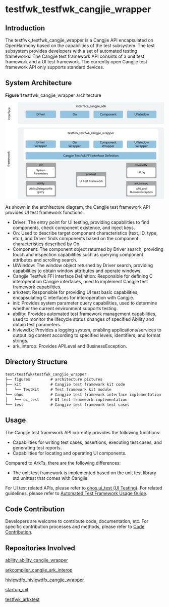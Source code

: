 # testfwk_testfwk_cangjie_wrapper

## Introduction

The testfwk_testfwk_cangjie_wrapper is a Cangjie API encapsulated on OpenHarmony based on the capabilities of the test subsystem. The test subsystem provides developers with a set of automated testing frameworks. The Cangjie test framework API consists of a unit test framework and a UI test framework. The currently open Cangjie test framework API only supports standard devices.

## System Architecture

**Figure 1** testfwk_cangjie_wrapper architecture

![testfwk_cangjie_wrapper architecture](figures/testfwk_cangjie_wrapper_architecture_en.png)

As shown in the architecture diagram, the Cangjie test framework API provides UI test framework functions:

- Driver: The entry point for UI testing, providing capabilities to find components, check component existence, and inject keys.
- On: Used to describe target component characteristics (text, ID, type, etc.), and Driver finds components based on the component characteristics described by On.
- Component: The component object returned by Driver search, providing touch and inspection capabilities such as querying component attributes and scrolling search.
- UiWindow: The window object returned by Driver search, providing capabilities to obtain window attributes and operate windows.
- Cangjie Testfwk FFI Interface Definition: Responsible for defining C interoperation Cangjie interfaces, used to implement Cangjie test framework capabilities.
- arkxtest: Responsible for providing UI test basic capabilities, encapsulating C interfaces for interoperation with Cangjie.
- init: Provides system parameter query capabilities, used to determine whether the current environment supports testing.
- ability: Provides automated test framework management capabilities, used to monitor the lifecycle status changes of specified Ability and obtain test parameters.
- hiviewdfx: Provides a logging system, enabling applications/services to output log content according to specified levels, identifiers, and format strings.
- ark_interop: Provides APILevel and BusinessException.

## Directory Structure

```
test/testfwk/testfwk_cangjie_wrapper
├── figures         # architecture pictures
├── kit             # Cangjie test framework kit code
│   └── TestKit     # Test framework kit module
└── ohos            # Cangjie test framework interface implementation
│   └── ui_test     # UI test framework implementation
└── test            # Cangjie test framework test cases
```

## Usage

The Cangjie test framework API currently provides the following functions:

- Capabilities for writing test cases, assertions, executing test cases, and generating test reports.
- Capabilities for locating and operating UI components.

Compared to ArkTs, there are the following differences:

- The unit test framework is implemented based on the unit test library std.unittest that comes with Cangjie.

For UI test related APIs, please refer to [ohos.ui_test (UI Testing)](https://gitcode.com/openharmony-sig/arkcompiler_cangjie_ark_interop/blob/master/doc/API_Reference/source_en/apis/TestKit/cj-apis-ui_test.md). For related guidelines, please refer to [Automated Test Framework Usage Guide](https://gitcode.com/openharmony-sig/arkcompiler_cangjie_ark_interop/blob/master/doc/Dev_Guide/source_en/application-test/cj-arkxtest-guidelines.md).

## Code Contribution

Developers are welcome to contribute code, documentation, etc. For specific contribution processes and methods, please refer to [Code Contribution](https://gitcode.com/openharmony/docs/blob/master/en/contribute/code-contribution.md).

## Repositories Involved

[ability_ability_cangjie_wrapper](https://gitcode.com/openharmony-sig/ability_ability_cangjie_wrapper)

[arkcompiler_cangjie_ark_interop](https://gitcode.com/openharmony-sig/arkcompiler_cangjie_ark_interop)

[hiviewdfx_hiviewdfx_cangjie_wrapper](https://gitcode.com/openharmony-sig/hiviewdfx_hiviewdfx_cangjie_wrapper)

[startup_init](https://gitcode.com/openharmony/startup_init)

[testfwk_arkxtest](https://gitcode.com/openharmony/testfwk_arkxtest)